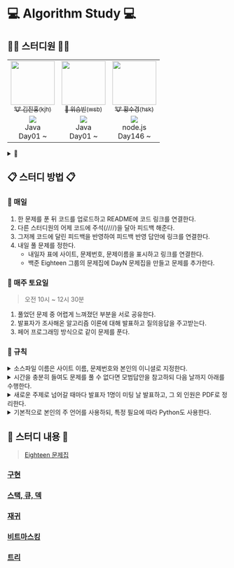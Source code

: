 # 💻 Algorithm Study 💻

## 👨‍💻 스터디원 👩‍💻
<table>
  <tr>
    <td align="center">
      <a href="https://github.com/deepredk">
        <img src="https://avatars.githubusercontent.com/u/33937365?v=4" width="100px;" alt=""/>
        <br />
        <sub>🐮 김진홍(kjh)</sub>
      </a>
    </td>
    <td align="center">
      <a href="https://github.com/Winning-Bean">
        <img src="https://avatars.githubusercontent.com/u/53260922?v=4" width="100px;" alt=""/>
        <br />
        <sub>🐯 위승빈(wsb)</sub>
      </a>
    </td>
    <td align="center">
      <a href="https://github.com/sukyeongh">
        <img src="https://avatars.githubusercontent.com/u/50071076?v=4" width="100px;" alt=""/>
        <br />
        <sub>🐮 황수경(hsk)</sub>
      </a>
    </td>
  </tr>
  <tr>
    <td align="center">
      <a href="https://solved.ac/deepred">
        <img src="http://mazassumnida.wtf/api/mini/generate_badge?boj=deepred">
      </a>
      <br />
      Java
      <br/>
      Day01 ~
    </td>
    <td align="center">
      <a href="https://solved.ac/wsb0722">
        <img src="http://mazassumnida.wtf/api/mini/generate_badge?boj=wsb0722">
      </a>
      <br />
      Java
      <br/>
      Day01 ~
    </td>
    <td align="center">
      <a href="https://solved.ac/hsk10271">
        <img src="http://mazassumnida.wtf/api/mini/generate_badge?boj=hsk10271">
      </a>
      <br />
      node.js
      <br/>
      Day146 ~ 
    </td>
  </tr>
</table>

<details>
<summary>🤝</summary>
  <table>
    <tr>
      <td align="center">
        <a href="https://github.com/jjklunicc">
          <img src="https://avatars.githubusercontent.com/u/55953594?v=4" width="100px;" alt=""/>
          <br />
          <sub>🐉 이예은(lye)</sub>
        </a>
      </td>
      <td align="center">
        <a href="https://github.com/cousim46">
          <img src="https://avatars.githubusercontent.com/u/67584874?v=4" width="100px;" alt=""/>
          <br />
          <sub>🐯 정회운(jhw)</sub>
        </a>
      </td>
    </tr>
    <tr>
      <td align="center">
        <a href="https://solved.ac/jjklunicc">
          <img src="http://mazassumnida.wtf/api/mini/generate_badge?boj=jjklunicc">
        </a>
        <br />
        C#
        <br/>
        Day01 ~ Day43
      </td>
      <td align="center">
        <a href="https://solved.ac/cousim46">
          <img src="http://mazassumnida.wtf/api/mini/generate_badge?boj=cousim46">
        </a>
        <br />
        Java
        <br/>
        Day01 ~ Day16
      </td>
    </tr>
  </table>
</details>

## 📋 스터디 방법 📋
### 📌 매일
1. 한 문제를 푼 뒤 코드를 업로드하고 README에 코드 링크를 연결한다.
2. 다른 스터디원의 어제 코드에 주석(////)을 달아 피드백 해준다.
3. 그저께 코드에 달린 피드백을 반영하여 피드백 반영 답안에 링크를 연결한다.
4. 내일 풀 문제를 정한다.
    * 내일자 표에 사이트, 문제번호, 문제이름을 표시하고 링크를 연결한다.
    * 백준 Eighteen 그룹의 문제집에 DayN 문제집을 만들고 문제를 추가한다.

### 📌 매주 토요일
> 오전 10시 ~ 12시 30분
1. 풀었던 문제 중 어렵게 느껴졌던 부분을 서로 공유한다.
2. 발표자가 조사해온 알고리즘 이론에 대해 발표하고 질의응답을 주고받는다.
3. 페어 프로그래밍 방식으로 같이 문제를 푼다.

### 📌 규칙
<details>
<summary>소스파일 이름은 사이트 이름, 문제번호와 본인의 이니셜로 지정한다.</summary>

* [백준](https://www.acmicpc.net) - 기본 알고리즘 문제 사이트
  * 기본 답안 : boj0000_hgd
  * 피드백 반영 답안 : boj0000_hgd_fb
  * 모범 답안 : boj0000_rank

</details>
<details>
<summary>시간을 충분히 들여도 문제를 풀 수 없다면 모범답안을 참고하되 다음 날까지 아래를 수행한다.</summary>

  1. 해당 소스코드 맨 위에 // 문제 실패 : 이유를 적는다.
      * 본인의 코드가 왜 안 됐는지를 이해한다.
      * 이해한대로 주석을 작성한다.
      * README의 답안에 *기울기*를 주어 링크한다.
  2. 모범 답안 맨 위에 // 문제 실패 - 모범 답안 을 적는다.
      * 모범 답안의 로직과 구현을 이해한다.
      * 이해한 로직과 구현을 각 줄의 주석으로 작성한다.
      * README의 피드백 반영 답안에 *기울기*를 주어 링크한다.

</details>

<details>
  <summary>새로운 주제로 넘어갈 때마다 발표자 1명이 미팅 날 발표하고, 그 외 인원은 PDF로 정리한다.</summary>
</details>

<details>
  <summary>기본적으로 본인의 주 언어를 사용하되, 특정 필요에 따라 Python도 사용한다.</summary>
</details>

## 📝 스터디 내용 📝
> [Eighteen 문제집](https://www.acmicpc.net/group/workbook/list/9797)

### [구현](https://github.com/deepredk/BCU_Algorithm_Study/tree/main/Study1%20-%20Implementation)
### [스택, 큐, 덱](https://github.com/deepredk/BCU_Algorithm_Study/tree/main/Study2%20-%20Stack%2C%20Queue%2C%20Deque)
### [재귀](https://github.com/deepredk/BCU_Algorithm_Study/tree/main/Study3%20-%20Recursion)
### [비트마스킹](https://github.com/deepredk/BCU_Algorithm_Study/tree/main/Study4%20-%20Bitmask)
### [트리](https://github.com/deepredk/BCU_Algorithm_Study/tree/main/Study5%20-%20Tree)
